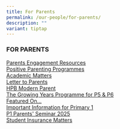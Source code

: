 ```yaml
---
title: For Parents
permalink: /our-people/for-parents/
description: ""
variant: tiptap
---
```

<h3>FOR PARENTS</h3>
<p><a href="/our-people/for-parents/Parents-Engagement-Resources/overview" rel="noopener noreferrer nofollow" target="_blank">Parents Engagement Resources</a> 
<br><a href="/our-people/for-parents/Positive-Parenting-Programmes/overview" rel="noopener noreferrer nofollow" target="_blank">Positive Parenting Programmes</a>
<br><a href="/our-people/for-parents/Academic-Matters/overview" rel="noopener noreferrer nofollow" target="_blank">Academic Matters</a>
<br><a href="/our-people/for-parents/letter-to-parents/" rel="noopener noreferrer nofollow" target="_blank">Letter to Parents </a>
<br><a href="/our-people/for-parents/HPB-modern-parent" rel="noopener noreferrer nofollow" target="_blank">HPB Modern Parent</a>
<br><a href="/our-people/for-parents/growing-years" rel="noopener noreferrer nofollow" target="_blank">The Growing Years Programme for P5 &amp; P6</a>
<br><a href="/our-people/for-parents/featured-on" rel="noopener noreferrer nofollow" target="_blank">Featured On...</a>
<br><a href="/our-people/for-parents/impt-info-p1" rel="noopener noreferrer nofollow" target="_blank">Important Information for Primary 1</a>
<br><a href="https://drive.google.com/drive/folders/1tVmITLNIBxtlabMlFXA7-Bikwymqdlde?usp=drive_link" rel="noopener nofollow" target="_blank">P1 Parents' Seminar 2025</a>
<br><a href="/for-parents/Student-Insurance-Matters/" rel="noopener noreferrer nofollow" target="_blank">Student Insurance Matters</a>
</p>
